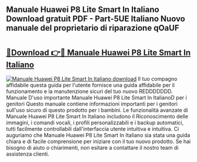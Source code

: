 ## Manuale Huawei P8 Lite Smart In Italiano Download gratuit PDF - Part-5UE Italiano Nuovo manuale del proprietario di riparazione qOaUF

# <h2><a href="http://df99luu.blite.top/?on=Manuale+Huawei+P8+Lite+Smart+In+Italiano">🔗Download 👉🔴 Manuale Huawei P8 Lite Smart In Italiano</a></h2>

[![Manuale Huawei P8 Lite Smart In Italiano download](https://i.imgur.com/lujVjoI.png)](http://df99luu.blite.top/?on=Manuale+Huawei+P8+Lite+Smart+In+Italiano)
Il tuo compagno affidabile questa guida per l'utente fornisce una guida affidabile per il funzionamento e la manutenzione sicuri del tuo nuovo REDDDDDDD. Manuale D'uso importante Manuale Huawei P8 Lite Smart In ItalianoD per i genitori Questo manuale contiene informazioni importanti per i genitori sull'uso sicuro di questo prodotto per i bambini. Le funzionalità avanzate di Manuale Huawei P8 Lite Smart In Italiano includono il Riconoscimento delle immagini, i comandi vocali, i profili personalizzabili e i backup automatici, tutti facilmente controllabili dall'interfaccia utente intuitiva e intuitiva. Ci auguriamo che Manuale Huawei P8 Lite Smart In Italiano sia stata una guida chiara e di facile comprensione per iniziare con il tuo nuovo prodotto. Se hai bisogno di aiuto o chiarimenti, non esitare a contattare il nostro team di assistenza clienti.
